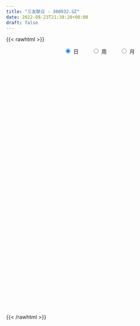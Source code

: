 ```yaml
---
title: "三友联众 - 300932.SZ"
date: 2022-08-23T21:39:28+08:00
draft: false
---
```

{{< rawhtml >}}
    <div style="text-align: center">
        <label style="padding: 1rem;"><input style="margin-right: .5rem" type="radio" name="period" value="D" checked onclick="period_change(this)">日</label>
        <label style="padding: 1rem;"><input style="margin-right: .5rem" type="radio" name="period" value="W" onclick="period_change(this)">周</label>
        <label style="padding: 1rem;"><input style="margin-right: .5rem" type="radio" name="period" value="M" onclick="period_change(this)">月</label>
    </div>
    <div id="chart" style="height: 700px;"></div> 
    <script type="text/javascript">
        const D_v = [197416.16,139225.84,91288.44,93575.37,97934.18,138341.08,138861.45,120548.14,89653.81,77152.43,69574.57,44087.99,48162.92,38025.6,43137.74,46170.01,46580.95,59158.12,40202.69,36581.6,27942.97,20989.55,34504.17,30432.48,30391.5,23502.75,44832.06,34156.61,25513.04,26177.9,23336.89,35716.49,25831.96,22963.08,28976.8,101563.97,80821.5,47618.74,32047.33,26760.34,22408.49,20205.05,55015.88,31158.23,44506.8,54897.45,57683.26,69908.21,75853.72,40423.86,35222.38,25902.84,30697.0,36233.73,17833.52,26801.28,64247.58,42539.56,44429.39,34481.63,37581.25,23254.23,33590.79,19007.0,16851.24,12485.94,19432.2,18288.2,12457.25,14120.43,14237.52,12861.86,13175.32,17753.83,20178.4,13776.65,12008.37,8378.96,11509.88,12399.46,14160.9,15528.32,21103.28,14401.3,17004.6,16139.13,11111.45,8177.76,11378.26,8774.72,10895.0,10161.2,9659.53,10220.47,17263.39,11963.26,14473.24,32463.14,23370.94,18579.1,12809.12,9986.5,13377.0,11691.84,10779.29,14332.52,12279.97,8684.0,8117.0,11179.34,8290.62,15108.64,9729.42,6864.73,8597.95,7748.85,15304.66,9593.42,6984.11,16114.49,14103.39,11189.37,8433.7,10472.12,7266.24,21300.23,12735.38,9696.67,8906.94,8470.35,7696.86,10601.35,10287.65,21762.17,106412.79,60658.42,142115.22,100069.35,74878.43,52819.79,40949.38,67379.65,43784.51,28469.25,47873.41,28851.34,41218.91,25547.35,27049.97,21887.65,25841.8,20318.2,18648.66,14074.07,13003.21,13046.43,12343.55,11385.55,14656.0,17247.85,25390.17,34973.42,31221.9,26401.04,26115.28,20946.0,14471.69,15788.27,21838.01,21459.39,32173.1,14455.86,22276.59,23091.53,19895.21,33050.94,16416.25,16067.01,13610.0,10484.14,32796.15,23278.63,23482.72,14206.1,28476.44,24431.2,15505.57,48107.01,47468.64,29203.07,21915.9,45343.41,49856.07,79381.48,76307.31,40609.44,30834.74,35913.36,22372.57,24874.97,42097.34,29577.5,44917.8,30942.75,24209.98,24787.55,15532.49,23289.57,15068.53,29319.33,29315.19,20377.89,14643.31,16941.67,10738.0,18319.47,33805.97,24366.31,20488.07,15780.97,11491.0,17875.52,41097.07,29151.91,11603.26,15467.04,19715.83,15709.99,16119.89,24953.1,26678.89,23380.34,17924.86,14631.3,13959.63,27427.01,14105.18,14526.92,17511.76,21352.56,8587.22,30374.23,13103.51,9333.51,10051.0,8714.29,9329.64,8606.0,5749.52,7021.6,5728.92,5987.7,9543.32,4904.25,7210.0,9206.0,9242.0,6402.18,9052.72,10353.36,14565.9,15830.84,13939.95,10232.9,8633.57,6596.79,6227.73,5528.3,6225.46,12888.22,11835.04,10304.22,9167.36,7452.74,7235.99,7176.54,7146.95,3951.0,6801.51,5343.18,8067.07,5298.0,4757.86,8074.05,7221.7,5800.25,5225.66,5270.92,5676.66,6642.0,6527.02,6942.36,11817.44,6699.76,4483.26,11399.42,9383.72,7129.67,7236.92,8241.19,8237.27,19128.64,13661.31,11522.88,8175.19,10906.73,9107.47,6549.02,9085.04,7857.96,9577.01,7528.19,8714.19,8156.62,6913.15,12386.77,9626.24,7107.38,5483.8,8031.8,6199.87,5320.91,4368.01,4926.0,6132.93,11270.1,10950.18,15339.22,11746.92,13313.93,19174.02,84286.28,102864.62,55687.34,50046.87,39367.14,29401.44,52115.37,40800.62,32743.21,53286.2,51517.44,30107.3,23464.05,28681.9,18502.7,17579.58,20890.87,19217.41,14149.87,17276.8,22462.8,31852.52,26650.6,37687.22,45103.63,45895.42,28486.81,21146.12,24321.47,24157.09,28121.76,20926.26,13840.06,20941.05,15124.46,39728.78,17133.6,26909.51,102398.83,89708.6,91953.71,61186.36,42097.93,40666.63,48974.0,47719.94,103675.62,86387.8,108439.55,69370.7,78570.42,79025.89,101347.58]
const D_histogram = [0.0,-0.6847635328,-1.1237279697,-1.2573370532,-1.2164890012,-0.9048427814,-0.4658199786,-0.6351690143,-0.5724315742,-0.7427351568,-1.0101933005,-1.1677842617,-1.2079373847,-1.1358013572,-0.8713093432,-0.6123651599,-0.4494870836,-0.1565004902,-0.0356446067,0.0048922206,0.0203920571,0.1035795044,0.2182135663,0.2771280204,0.2533642917,0.3137411927,0.4153175541,0.3686050897,0.3869099576,0.414768887,0.3887744662,0.2210123552,0.0907463157,0.0767578655,0.1074903578,0.3896733834,0.6146689759,0.636186251,0.6450137921,0.5801371186,0.5355986044,0.5221524686,0.6036522307,0.5686208821,0.5319280969,0.5676572168,0.6430594922,0.738547935,0.7295324777,0.6442532041,0.4701411569,0.3000984503,0.2295428148,0.0292371653,-0.0658228114,-0.0527693697,0.0491814628,0.0654633081,0.1623402139,0.2034521798,0.1004173971,-0.0367392618,-0.2703339232,-0.4474897003,-0.5783257834,-0.5940952647,-0.5062063783,-0.5010278893,-0.4485409939,-0.4172708411,-0.361058345,-0.2932508282,-0.2127656849,-0.1006270836,0.030169387,0.0776665434,0.0702864062,0.0906400605,0.1034906232,0.1515721744,0.2003627263,0.1770220638,0.2037411832,0.217852118,0.2241005928,0.1850157524,0.1389275477,0.1135235047,0.0683335107,0.039758673,0.0421505146,0.056710274,0.0231209569,0.0357275082,0.0905863345,0.1165153289,0.1584247542,0.2499120187,0.3192449509,0.2848141365,0.2286216453,0.1867410505,0.096250277,0.0366136082,0.0076547935,-0.0675836613,-0.042648516,-0.040375752,-0.0299982647,-0.0564980084,-0.0477960343,0.0145312913,0.0382464502,0.0306863022,-0.0044465234,-0.046075041,-0.1481999332,-0.2391554362,-0.2603611638,-0.2584802107,-0.2831199288,-0.321807171,-0.3256943114,-0.3706409924,-0.3443100873,-0.1902981895,-0.0736645311,-0.0151230104,0.0703434793,0.1093331456,0.1168989443,0.1609035445,0.2072048079,0.3062911392,0.7548489621,1.4763480528,1.8044295289,1.6757129478,1.4301765439,1.0699773696,0.6843476352,0.5490466352,0.4086476941,0.2689293094,0.2071864155,0.1026313509,0.1449681112,0.1593995456,-0.0502722386,-0.067660631,-0.1402387068,-0.2426461353,-0.3080508401,-0.3901664097,-0.4941547163,-0.5274173633,-0.6027494927,-0.6780673068,-0.6630049187,-0.7290567742,-0.6538394959,-0.4721085906,-0.448409491,-0.412301084,-0.5365701875,-0.4855892759,-0.4782168372,-0.3768584824,-0.2886927356,-0.2280759042,-0.3654352847,-0.4056978155,-0.292721897,-0.2887035868,-0.2427640454,-0.0562558586,0.012788955,0.0007323503,-0.0398286884,-0.0086085006,0.1432051494,0.1453396723,0.0864002496,0.0022844654,0.0803769528,0.1333315954,0.1578778146,0.3927151853,0.5789510562,0.6311064974,0.655039033,0.8142495484,0.8476602986,1.3275871902,1.3750719922,1.2077903051,1.0452924447,0.7247266886,0.4638295691,0.2746490976,0.0235622555,-0.1236677587,-0.1467482898,-0.2487377477,-0.3055658599,-0.3763609635,-0.415603416,-0.5386403781,-0.5578254875,-0.7004559703,-0.8622466138,-0.8201070302,-0.7647213859,-0.6415670392,-0.5485769995,-0.4736505003,-0.3490764401,-0.3037799813,-0.2741174348,-0.3228308359,-0.284638588,-0.1658873194,0.0121877985,-0.012298581,-0.0501158471,0.0417396371,0.1397617094,0.1972630805,0.1971849931,0.2748055038,0.3230403444,0.271734442,0.1498977066,0.1283831777,0.0633702051,0.1262429444,0.1150786577,0.056556007,-0.0172238179,-0.1840898264,-0.2667545643,-0.5539927655,-0.6729739433,-0.7074417937,-0.7780546755,-0.7375740707,-0.7370314055,-0.6692485882,-0.5249728123,-0.3735809256,-0.2356625477,-0.1498961359,-0.1513878938,-0.1273760582,-0.0558004801,0.0355804345,0.0630277333,0.0909398528,0.1468289684,0.1372169907,0.2182057147,0.1865887328,0.2228327943,0.271761393,0.3024817377,0.3214042033,0.3101476655,0.2753914737,0.2188041618,0.0776109149,-0.0838599351,-0.1045185945,-0.0592102564,-0.1164704817,-0.2239025571,-0.2162404298,-0.1644280636,-0.0994098643,-0.0382307637,0.014231207,0.0718485801,0.0733535599,0.0630548332,0.0432012269,0.005537569,0.0403592954,0.0631746894,0.0567030859,0.0722901024,0.0343508031,-0.0224636727,-0.1097772414,-0.1475620605,-0.2075075202,-0.2100807247,-0.2469180098,-0.1916947744,-0.1316437248,-0.0848163367,-0.0479005622,-0.0522083913,-0.2326192459,-0.4106740052,-0.4295632723,-0.4488296863,-0.3469605065,-0.2305129616,-0.1347576792,-0.0171174647,0.1036446847,0.1910788749,0.2468612041,0.299739564,0.3307500415,0.3329111545,0.3773829409,0.4100831062,0.431479835,0.445601237,0.3717201128,0.3439856578,0.3215942017,0.2863998601,0.2807491687,0.2971012591,0.3614478012,0.4038161231,0.4867034239,0.4657265829,0.4275511136,-0.1117733886,-0.2263907615,-0.3503595855,-0.4467272846,-0.4776055395,-0.4953615093,-0.4760294399,-0.3887073929,-0.3281943622,-0.3162650005,-0.2051416088,-0.0888953411,-0.0136199632,0.0454623471,0.0407783917,0.0409519394,0.0619365865,0.0947240115,0.0883021583,0.0797762571,0.1021055269,0.129607431,0.185417764,0.2135033393,0.2471415528,0.2915060457,0.2706804245,0.2541420455,0.2322822585,0.2415269858,0.2328562389,0.220538348,0.1499180265,0.1086565218,0.1215352627,0.115065448,0.129092243,0.1294093152,0.0404115709,0.0952883839,0.1842804064,0.2838264704,0.3458317377,0.3215562712,0.3043681611,0.2324791539,0.1180561783,0.2092556093,0.2741059104,0.3477729102,0.3546649314,0.3536337605,0.3417791262,0.201729449]
const D_fast = [0.0,-0.855954416,-1.5758508454,-2.0237941921,-2.2870683904,-2.201632866,-1.8790650579,-2.2072063471,-2.2875768006,-2.6435641724,-3.1635706412,-3.6131076678,-3.9552451369,-4.1670594488,-4.1203947706,-4.0145418772,-3.9640355718,-3.710174101,-3.5982293691,-3.5564694867,-3.5358716359,-3.4267893125,-3.257601859,-3.1294053999,-3.0898280556,-2.9510158564,-2.7456101065,-2.7001712985,-2.5851389412,-2.4535877901,-2.3823885943,-2.4948976166,-2.6024770771,-2.5972760609,-2.5396709792,-2.1600696077,-1.7814067713,-1.6008429334,-1.4307619443,-1.3506043382,-1.2612432013,-1.1441512199,-0.9117384001,-0.8046145282,-0.7083252892,-0.530681865,-0.2945147166,-0.0143892901,0.1589783721,0.2347623995,0.1781856415,0.0831675475,0.0699976157,-0.1229987425,-0.234514422,-0.2346533228,-0.1204071246,-0.0877594522,0.0497025071,0.1416775178,0.0637470845,-0.0825943899,-0.3837725321,-0.6728007343,-0.9482182632,-1.1125115607,-1.1511742689,-1.2712527522,-1.3309011053,-1.4039486627,-1.4380007529,-1.4435059432,-1.4162122211,-1.3292303907,-1.1908915733,-1.1239777811,-1.1137863167,-1.0707726473,-1.0320494288,-0.946074834,-0.8471936006,-0.8262787471,-0.7486243319,-0.6800503676,-0.6177767446,-0.6106076469,-0.6219639647,-0.6189871314,-0.6470937478,-0.6657289173,-0.6527994471,-0.6240621191,-0.651871197,-0.6303327686,-0.5528273587,-0.497769532,-0.4162539182,-0.262288649,-0.1131444791,-0.0763717594,-0.0754088393,-0.0706041715,-0.1370323757,-0.1875156425,-0.2145607587,-0.3066951289,-0.2924221126,-0.3002432866,-0.2973653655,-0.3379896112,-0.3412366458,-0.2752764974,-0.2419997259,-0.2418882984,-0.2781327549,-0.3312800327,-0.4704549081,-0.6211992702,-0.7074952888,-0.7702343883,-0.8656540887,-0.9847931236,-1.0701038418,-1.207710771,-1.2674573876,-1.1610200373,-1.0628025116,-1.0080417436,-0.904989384,-0.8386664313,-0.8018758965,-0.7176454103,-0.6195429449,-0.4438838287,0.1933862347,1.2839723386,2.0631611969,2.3533728528,2.4653805849,2.3726757529,2.1581329273,2.1600935861,2.1218565685,2.0493705112,2.0394242212,1.9605269943,2.0391057824,2.0933871032,1.8711472593,1.8368437092,1.7292059567,1.5661369944,1.4237195796,1.2440624075,1.0165354219,0.8514184341,0.6253989315,0.3805642907,0.2298754492,-0.0184405999,-0.1066831956,-0.0429794379,-0.131382711,-0.1983495751,-0.4567612255,-0.5271776328,-0.6393594034,-0.6322156693,-0.6162231064,-0.612625251,-0.8413434527,-0.9830304374,-0.9432349931,-1.0113925796,-1.0261440495,-0.8536998274,-0.7814577751,-0.7933312921,-0.843849503,-0.8147814403,-0.627166503,-0.588697062,-0.6260364223,-0.7095810902,-0.6113943645,-0.5251068232,-0.4610911503,-0.1280749833,0.2028986517,0.4128307172,0.6005230111,0.9632959136,1.2086217385,2.0204454276,2.4116982276,2.5463641168,2.6451893676,2.5058052836,2.3608655564,2.2403473593,1.9951510811,1.8170041272,1.7572365236,1.5930626288,1.4598430517,1.2949577072,1.1518144007,0.8941173441,0.7354758627,0.4177313875,0.0403790905,-0.1225080834,-0.2583027857,-0.2955401987,-0.339694409,-0.3831805348,-0.3458755846,-0.3765241212,-0.4153909334,-0.5448120434,-0.5777794425,-0.5005000038,-0.3193779363,-0.3469389611,-0.3972851889,-0.2949947955,-0.1620322958,-0.0552151545,-0.0059969936,0.140324893,0.2693198197,0.2859475278,0.2015852191,0.2121664846,0.1629960632,0.2574295386,0.2750349164,0.2306512674,0.1525654881,-0.0603229771,-0.209676356,-0.6354127485,-0.9226374122,-1.133965711,-1.3990922618,-1.5430051746,-1.7267203607,-1.8262496905,-1.8132171176,-1.7552204623,-1.6762177214,-1.6279253436,-1.6672640749,-1.6750962539,-1.6174707958,-1.5171947726,-1.4739905404,-1.4233434578,-1.3307471001,-1.3060548301,-1.1705146775,-1.1554844761,-1.0635322161,-0.9466632691,-0.8403224899,-0.7410489736,-0.674768595,-0.6406769184,-0.6425631898,-0.7643537079,-0.9467895417,-0.9935778498,-0.9630720758,-1.0494499214,-1.2128576362,-1.2592556163,-1.248550266,-1.2083845328,-1.1567631231,-1.1007433506,-1.0251638326,-1.0053204628,-0.9998554812,-1.0089087807,-1.0451880464,-1.0002764961,-0.9616674298,-0.9539632618,-0.9203037197,-0.9496553182,-1.0120857123,-1.1268435912,-1.2015189255,-1.3133412652,-1.3684346509,-1.4670014385,-1.4597018967,-1.4325617782,-1.4069384743,-1.3819978404,-1.3993577673,-1.6379234334,-1.918646694,-2.0449267791,-2.1764006147,-2.1612715615,-2.102452257,-2.0403863945,-1.9270255461,-1.7803522256,-1.6451483166,-1.5276506864,-1.3998374355,-1.2861394476,-1.200750546,-1.0619330243,-0.9267120825,-0.797445395,-0.6719236838,-0.6528747797,-0.5946128203,-0.536605726,-0.5002001025,-0.4356635017,-0.3450360966,-0.1903276042,-0.0470052515,0.1575579052,0.25301271,0.321725019,-0.2455428302,-0.4167578935,-0.6283166139,-0.8363661342,-0.986645774,-1.1282421211,-1.2279174116,-1.2377722129,-1.2593077727,-1.3264446612,-1.2666066717,-1.1725842393,-1.1007138521,-1.030265955,-1.0247553126,-1.01434378,-0.9778749863,-0.9214065584,-0.905752872,-0.8943347089,-0.8464790574,-0.7865752956,-0.6844105216,-0.6029491115,-0.5075255097,-0.3902845054,-0.3434400204,-0.2964428881,-0.2602321105,-0.1906056368,-0.1410623239,-0.0982456277,-0.1313864427,-0.1454838169,-0.1022212603,-0.079924713,-0.0336248573,-0.0009554563,-0.0798503079,-0.0011513989,0.1339107252,0.3044134068,0.4528766085,0.5089902098,0.56789414,0.5541249213,0.4692159902,0.6127293235,0.7461061023,0.9067163296,1.0022745836,1.089651853,1.1632420001,1.0736246852]
const D_slow = [0.0,-0.1711908832,-0.4521228756,-0.7664571389,-1.0705793892,-1.2967900846,-1.4132450792,-1.5720373328,-1.7151452264,-1.9008290156,-2.1533773407,-2.4453234061,-2.7473077523,-3.0312580916,-3.2490854274,-3.4021767174,-3.5145484882,-3.5536736108,-3.5625847625,-3.5613617073,-3.556263693,-3.5303688169,-3.4758154253,-3.4065334202,-3.3431923473,-3.2647570491,-3.1609276606,-3.0687763882,-2.9720488988,-2.868356677,-2.7711630605,-2.7159099717,-2.6932233928,-2.6740339264,-2.647161337,-2.5497429911,-2.3960757472,-2.2370291844,-2.0757757364,-1.9307414567,-1.7968418056,-1.6663036885,-1.5153906308,-1.3732354103,-1.2402533861,-1.0983390819,-0.9375742088,-0.7529372251,-0.5705541056,-0.4094908046,-0.2919555154,-0.2169309028,-0.1595451991,-0.1522359078,-0.1686916106,-0.1818839531,-0.1695885874,-0.1532227603,-0.1126377069,-0.0617746619,-0.0366703126,-0.0458551281,-0.1134386089,-0.225311034,-0.3698924798,-0.518416296,-0.6449678906,-0.7702248629,-0.8823601114,-0.9866778217,-1.0769424079,-1.150255115,-1.2034465362,-1.2286033071,-1.2210609603,-1.2016443245,-1.1840727229,-1.1614127078,-1.135540052,-1.0976470084,-1.0475563268,-1.0033008109,-0.9523655151,-0.8979024856,-0.8418773374,-0.7956233993,-0.7608915124,-0.7325106362,-0.7154272585,-0.7054875903,-0.6949499616,-0.6807723931,-0.6749921539,-0.6660602768,-0.6434136932,-0.614284861,-0.5746786724,-0.5122006677,-0.43238943,-0.3611858959,-0.3040304846,-0.2573452219,-0.2332826527,-0.2241292507,-0.2222155523,-0.2391114676,-0.2497735966,-0.2598675346,-0.2673671008,-0.2814916029,-0.2934406115,-0.2898077887,-0.2802461761,-0.2725746006,-0.2736862314,-0.2852049917,-0.322254975,-0.382043834,-0.447134125,-0.5117541776,-0.5825341598,-0.6629859526,-0.7444095304,-0.8370697785,-0.9231473004,-0.9707218477,-0.9891379805,-0.9929187331,-0.9753328633,-0.9479995769,-0.9187748408,-0.8785489547,-0.8267477527,-0.7501749679,-0.5614627274,-0.1923757142,0.258731668,0.677659905,1.0352040409,1.3026983833,1.4737852921,1.6110469509,1.7132088744,1.7804412018,1.8322378057,1.8578956434,1.8941376712,1.9339875576,1.9214194979,1.9045043402,1.8694446635,1.8087831297,1.7317704197,1.6342288172,1.5106901382,1.3788357973,1.2281484242,1.0586315975,0.8928803678,0.7106161743,0.5471563003,0.4291291527,0.3170267799,0.2139515089,0.079808962,-0.0415883569,-0.1611425662,-0.2553571868,-0.3275303707,-0.3845493468,-0.475908168,-0.5773326219,-0.6505130961,-0.7226889928,-0.7833800042,-0.7974439688,-0.7942467301,-0.7940636425,-0.8040208146,-0.8061729397,-0.7703716524,-0.7340367343,-0.7124366719,-0.7118655556,-0.6917713174,-0.6584384185,-0.6189689649,-0.5207901686,-0.3760524045,-0.2182757802,-0.0545160219,0.1490463652,0.3609614398,0.6928582374,1.0366262354,1.3385738117,1.5998969229,1.781078595,1.8970359873,1.9656982617,1.9715888256,1.9406718859,1.9039848134,1.8418003765,1.7654089116,1.6713186707,1.5674178167,1.4327577222,1.2933013503,1.1181873577,0.9026257043,0.6975989467,0.5064186002,0.3460268404,0.2088825906,0.0904699655,0.0032008555,-0.0727441399,-0.1412734986,-0.2219812075,-0.2931408545,-0.3346126844,-0.3315657348,-0.33464038,-0.3471693418,-0.3367344325,-0.3017940052,-0.2524782351,-0.2031819868,-0.1344806108,-0.0537205247,0.0142130858,0.0516875124,0.0837833069,0.0996258581,0.1311865942,0.1599562587,0.1740952604,0.1697893059,0.1237668493,0.0570782083,-0.0814199831,-0.2496634689,-0.4265239173,-0.6210375862,-0.8054311039,-0.9896889553,-1.1570011023,-1.2882443054,-1.3816395368,-1.4405551737,-1.4780292077,-1.5158761811,-1.5477201957,-1.5616703157,-1.5527752071,-1.5370182738,-1.5142833106,-1.4775760685,-1.4432718208,-1.3887203921,-1.3420732089,-1.2863650104,-1.2184246621,-1.1428042277,-1.0624531769,-0.9849162605,-0.9160683921,-0.8613673516,-0.8419646229,-0.8629296067,-0.8890592553,-0.9038618194,-0.9329794398,-0.9889550791,-1.0430151865,-1.0841222024,-1.1089746685,-1.1185323594,-1.1149745577,-1.0970124126,-1.0786740227,-1.0629103144,-1.0521100076,-1.0507256154,-1.0406357915,-1.0248421192,-1.0106663477,-0.9925938221,-0.9840061213,-0.9896220395,-1.0170663499,-1.053956865,-1.105833745,-1.1583539262,-1.2200834287,-1.2680071223,-1.3009180535,-1.3221221376,-1.3340972782,-1.347149376,-1.4053041875,-1.5079726888,-1.6153635069,-1.7275709284,-1.814311055,-1.8719392954,-1.9056287152,-1.9099080814,-1.8839969102,-1.8362271915,-1.7745118905,-1.6995769995,-1.6168894891,-1.5336617005,-1.4393159653,-1.3367951887,-1.22892523,-1.1175249207,-1.0245948925,-0.9385984781,-0.8581999277,-0.7865999626,-0.7164126705,-0.6421373557,-0.5517754054,-0.4508213746,-0.3291455186,-0.2127138729,-0.1058260945,-0.1337694417,-0.190367132,-0.2779570284,-0.3896388496,-0.5090402345,-0.6328806118,-0.7518879717,-0.84906482,-0.9311134105,-1.0101796607,-1.0614650629,-1.0836888981,-1.0870938889,-1.0757283022,-1.0655337042,-1.0552957194,-1.0398115728,-1.0161305699,-0.9940550303,-0.974110966,-0.9485845843,-0.9161827266,-0.8698282856,-0.8164524508,-0.7546670625,-0.6817905511,-0.614120445,-0.5505849336,-0.492514369,-0.4321326225,-0.3739185628,-0.3187839758,-0.2813044692,-0.2541403387,-0.223756523,-0.194990161,-0.1627171003,-0.1303647715,-0.1202618788,-0.0964397828,-0.0503696812,0.0205869364,0.1070448708,0.1874339386,0.2635259789,0.3216457674,0.351159812,0.4034737143,0.4720001919,0.5589434194,0.6476096523,0.7360180924,0.8214628739,0.8718952362]
const D_data = [['2021-01-22', 52.0, 53.76, 52.0, 68.0],['2021-01-25', 48.0, 43.03, 43.03, 48.0],['2021-01-26', 42.27, 42.29, 41.49, 45.44],['2021-01-27', 42.7, 43.52, 39.5, 44.37],['2021-01-28', 41.8, 44.33, 41.5, 45.6],['2021-01-29', 43.61, 47.66, 42.6, 51.4],['2021-02-01', 46.28, 50.55, 46.28, 52.8],['2021-02-02', 49.99, 43.0, 43.0, 49.99],['2021-02-03', 41.8, 44.9, 41.2, 45.68],['2021-02-04', 43.88, 40.9, 40.86, 43.98],['2021-02-05', 40.51, 37.5, 37.48, 41.86],['2021-02-08', 37.3, 36.52, 36.48, 38.48],['2021-02-09', 36.5, 36.13, 35.58, 36.86],['2021-02-10', 36.32, 36.27, 36.01, 36.9],['2021-02-18', 36.91, 38.34, 36.58, 38.47],['2021-02-19', 37.92, 38.62, 37.22, 38.88],['2021-02-22', 38.47, 37.64, 37.6, 39.19],['2021-02-23', 37.4, 39.76, 35.88, 39.99],['2021-02-24', 38.91, 38.14, 37.66, 39.61],['2021-02-25', 38.37, 37.05, 36.94, 39.36],['2021-02-26', 36.3, 36.39, 36.2, 37.28],['2021-03-01', 36.7, 37.05, 36.38, 37.15],['2021-03-02', 37.12, 37.61, 36.81, 38.22],['2021-03-03', 37.75, 37.09, 36.39, 37.75],['2021-03-04', 36.93, 35.88, 35.88, 36.93],['2021-03-05', 35.88, 36.79, 35.73, 37.08],['2021-03-08', 37.05, 37.58, 36.83, 38.55],['2021-03-09', 37.49, 35.74, 35.7, 37.49],['2021-03-10', 36.21, 36.35, 35.76, 36.87],['2021-03-11', 36.06, 36.5, 35.72, 36.65],['2021-03-12', 36.21, 35.75, 35.73, 36.41],['2021-03-15', 35.6, 33.3, 33.02, 35.6],['2021-03-16', 33.23, 32.7, 32.04, 33.55],['2021-03-17', 32.35, 33.45, 32.35, 33.75],['2021-03-18', 33.44, 33.75, 33.36, 34.52],['2021-03-19', 33.9, 37.58, 33.6, 40.5],['2021-03-22', 37.25, 38.29, 36.69, 38.53],['2021-03-23', 38.0, 36.58, 36.41, 38.2],['2021-03-24', 36.46, 36.71, 36.1, 37.5],['2021-03-25', 36.63, 35.84, 35.66, 36.63],['2021-03-26', 35.81, 35.98, 35.6, 36.47],['2021-03-29', 36.01, 36.39, 35.78, 36.43],['2021-03-30', 36.48, 37.99, 36.2, 38.18],['2021-03-31', 37.8, 36.92, 36.71, 37.8],['2021-04-01', 37.18, 36.96, 36.94, 39.05],['2021-04-02', 36.23, 38.14, 35.1, 38.65],['2021-04-06', 38.0, 39.28, 37.73, 39.38],['2021-04-07', 38.8, 40.43, 38.16, 42.28],['2021-04-08', 40.06, 39.85, 39.43, 42.28],['2021-04-09', 39.1, 39.12, 38.53, 39.83],['2021-04-12', 39.27, 37.7, 37.3, 39.27],['2021-04-13', 37.7, 37.09, 36.78, 37.96],['2021-04-14', 37.83, 37.87, 37.59, 38.9],['2021-04-15', 37.3, 35.59, 35.4, 37.3],['2021-04-16', 35.65, 36.07, 35.41, 36.3],['2021-04-19', 35.85, 37.13, 35.84, 37.18],['2021-04-20', 38.06, 38.53, 38.06, 41.81],['2021-04-21', 37.59, 37.8, 37.5, 39.88],['2021-04-22', 38.0, 39.19, 37.63, 39.51],['2021-04-23', 39.16, 39.0, 38.02, 39.17],['2021-04-26', 38.77, 37.14, 37.01, 38.78],['2021-04-27', 37.21, 36.08, 36.02, 37.21],['2021-04-28', 34.9, 33.73, 32.86, 34.97],['2021-04-29', 33.66, 33.01, 33.01, 34.01],['2021-04-30', 33.16, 32.3, 32.13, 33.62],['2021-05-06', 32.32, 32.81, 32.32, 32.98],['2021-05-07', 32.95, 33.78, 32.95, 34.37],['2021-05-10', 33.9, 32.49, 32.22, 33.98],['2021-05-11', 32.47, 32.74, 31.7, 32.86],['2021-05-12', 32.65, 32.22, 31.85, 32.65],['2021-05-13', 32.24, 32.31, 32.24, 33.09],['2021-05-14', 32.35, 32.37, 32.03, 32.89],['2021-05-17', 32.1, 32.56, 31.81, 32.63],['2021-05-18', 32.8, 33.18, 32.57, 33.6],['2021-05-19', 32.8, 33.87, 32.6, 33.97],['2021-05-20', 33.69, 33.18, 33.1, 33.89],['2021-05-21', 33.15, 32.49, 32.48, 33.49],['2021-05-24', 32.49, 32.77, 32.18, 32.9],['2021-05-25', 32.63, 32.68, 32.52, 32.92],['2021-05-26', 32.7, 33.23, 32.61, 33.23],['2021-05-27', 33.23, 33.49, 33.0, 33.54],['2021-05-28', 33.11, 32.66, 32.35, 33.34],['2021-05-31', 32.96, 33.31, 32.22, 33.69],['2021-06-01', 33.31, 33.3, 32.91, 33.5],['2021-06-02', 33.4, 33.31, 32.93, 33.59],['2021-06-03', 33.45, 32.7, 32.7, 33.47],['2021-06-04', 32.56, 32.4, 32.32, 32.94],['2021-06-07', 32.4, 32.46, 32.16, 32.56],['2021-06-08', 32.46, 31.99, 31.88, 32.59],['2021-06-09', 31.9, 31.94, 31.8, 32.25],['2021-06-10', 31.93, 32.19, 31.72, 32.3],['2021-06-11', 32.6, 32.33, 32.2, 32.78],['2021-06-15', 32.32, 31.61, 31.53, 32.32],['2021-06-16', 31.71, 32.06, 31.44, 32.15],['2021-06-17', 32.54, 32.73, 32.22, 33.3],['2021-06-18', 32.37, 32.58, 32.15, 32.67],['2021-06-21', 32.38, 32.99, 32.2, 33.16],['2021-06-22', 33.1, 34.06, 32.67, 34.35],['2021-06-23', 34.03, 34.38, 33.66, 34.56],['2021-06-24', 34.04, 33.36, 33.25, 34.33],['2021-06-25', 33.59, 33.0, 32.93, 33.59],['2021-06-28', 33.0, 33.04, 32.85, 33.27],['2021-06-29', 33.48, 32.15, 32.15, 33.48],['2021-06-30', 32.47, 32.15, 32.01, 32.47],['2021-07-01', 32.16, 32.28, 31.88, 32.53],['2021-07-02', 32.3, 31.36, 31.34, 32.38],['2021-07-05', 31.35, 32.4, 31.22, 32.43],['2021-07-06', 32.41, 32.12, 31.75, 32.46],['2021-07-07', 32.08, 32.19, 31.87, 32.35],['2021-07-08', 32.21, 31.61, 31.5, 32.26],['2021-07-09', 31.66, 31.92, 31.3, 32.23],['2021-07-12', 31.89, 32.73, 31.76, 32.98],['2021-07-13', 32.65, 32.46, 32.18, 32.97],['2021-07-14', 32.46, 32.1, 32.1, 32.64],['2021-07-15', 31.95, 31.61, 31.4, 32.16],['2021-07-16', 31.43, 31.26, 31.12, 31.79],['2021-07-19', 31.3, 29.99, 29.66, 31.35],['2021-07-20', 29.61, 29.4, 29.2, 29.93],['2021-07-21', 29.4, 29.71, 29.3, 29.85],['2021-07-22', 29.13, 29.67, 29.07, 29.74],['2021-07-23', 29.66, 28.98, 28.8, 29.66],['2021-07-26', 28.81, 28.3, 28.0, 28.85],['2021-07-27', 28.23, 28.26, 28.23, 28.78],['2021-07-28', 28.11, 27.22, 26.76, 28.18],['2021-07-29', 27.45, 27.65, 27.42, 27.99],['2021-07-30', 27.42, 29.39, 27.42, 29.97],['2021-08-02', 29.19, 29.41, 29.06, 29.75],['2021-08-03', 29.31, 28.98, 28.91, 29.57],['2021-08-04', 28.95, 29.59, 28.7, 29.88],['2021-08-05', 29.64, 29.28, 29.11, 29.64],['2021-08-06', 29.24, 28.97, 28.91, 29.38],['2021-08-09', 30.39, 29.55, 29.36, 30.4],['2021-08-10', 29.43, 29.85, 29.11, 30.16],['2021-08-11', 30.08, 31.0, 29.71, 31.43],['2021-08-12', 31.15, 37.2, 31.01, 37.2],['2021-08-13', 43.8, 44.64, 41.8, 44.64],['2021-08-16', 47.44, 43.88, 43.03, 49.4],['2021-08-17', 43.19, 40.16, 39.89, 44.62],['2021-08-18', 40.16, 39.05, 37.9, 40.79],['2021-08-19', 38.78, 37.14, 36.91, 38.89],['2021-08-20', 37.45, 35.7, 35.13, 37.58],['2021-08-23', 35.64, 38.14, 35.51, 38.48],['2021-08-24', 38.26, 37.95, 36.69, 38.43],['2021-08-25', 37.25, 37.72, 36.9, 37.99],['2021-08-26', 37.46, 38.6, 37.45, 40.0],['2021-08-27', 39.05, 38.0, 37.28, 39.66],['2021-08-30', 38.55, 40.04, 38.55, 41.28],['2021-08-31', 39.18, 40.24, 38.15, 40.54],['2021-09-01', 39.93, 37.22, 37.0, 39.93],['2021-09-02', 37.12, 39.24, 36.96, 39.28],['2021-09-03', 40.45, 38.49, 38.4, 40.88],['2021-09-06', 37.99, 37.75, 36.5, 38.95],['2021-09-07', 37.59, 37.79, 36.63, 38.0],['2021-09-08', 37.64, 37.14, 36.82, 38.43],['2021-09-09', 36.9, 36.23, 35.97, 37.05],['2021-09-10', 36.34, 36.54, 36.08, 37.33],['2021-09-13', 36.17, 35.45, 35.36, 37.13],['2021-09-14', 35.33, 34.69, 34.67, 35.67],['2021-09-15', 34.6, 35.26, 34.6, 36.11],['2021-09-16', 35.4, 33.66, 33.59, 35.41],['2021-09-17', 33.62, 34.99, 33.07, 35.55],['2021-09-22', 34.89, 36.64, 33.81, 36.7],['2021-09-23', 36.01, 34.9, 34.9, 37.2],['2021-09-24', 34.79, 34.91, 33.63, 36.33],['2021-09-27', 35.5, 32.3, 32.03, 35.94],['2021-09-28', 32.33, 33.89, 32.0, 34.29],['2021-09-29', 33.95, 33.1, 32.89, 34.49],['2021-09-30', 33.54, 34.2, 33.49, 34.47],['2021-10-08', 34.35, 34.24, 34.0, 35.59],['2021-10-11', 34.1, 34.04, 32.75, 35.4],['2021-10-12', 33.89, 31.05, 30.74, 34.17],['2021-10-13', 30.97, 31.4, 30.5, 31.67],['2021-10-14', 31.67, 33.15, 30.8, 33.15],['2021-10-15', 32.85, 31.77, 31.45, 32.97],['2021-10-18', 31.58, 32.11, 31.31, 32.48],['2021-10-19', 32.1, 34.27, 32.1, 35.18],['2021-10-20', 33.73, 33.36, 32.71, 33.73],['2021-10-21', 33.14, 32.39, 32.33, 33.24],['2021-10-22', 32.5, 31.76, 31.65, 32.5],['2021-10-25', 31.71, 32.5, 31.5, 32.6],['2021-10-26', 33.0, 34.45, 33.0, 34.94],['2021-10-27', 33.5, 33.0, 32.77, 34.47],['2021-10-28', 33.34, 32.07, 31.41, 33.44],['2021-10-29', 31.78, 31.3, 30.52, 32.06],['2021-11-01', 31.16, 33.25, 31.04, 33.86],['2021-11-02', 33.77, 33.28, 32.59, 34.28],['2021-11-03', 33.09, 33.16, 32.72, 33.95],['2021-11-04', 33.35, 36.64, 33.03, 37.79],['2021-11-05', 36.63, 37.5, 36.21, 38.4],['2021-11-08', 37.23, 36.91, 36.33, 38.34],['2021-11-09', 36.94, 37.26, 36.7, 38.15],['2021-11-10', 37.09, 40.05, 36.42, 40.32],['2021-11-11', 41.5, 39.7, 38.51, 41.86],['2021-11-12', 39.76, 47.64, 39.37, 47.64],['2021-11-15', 48.96, 44.86, 43.82, 48.96],['2021-11-16', 44.99, 43.05, 42.69, 45.1],['2021-11-17', 43.62, 43.33, 41.59, 43.62],['2021-11-18', 43.33, 40.99, 40.84, 43.8],['2021-11-19', 41.38, 40.9, 40.3, 41.41],['2021-11-22', 40.9, 41.15, 40.52, 41.43],['2021-11-23', 41.8, 39.58, 38.98, 41.8],['2021-11-24', 39.35, 40.04, 39.33, 40.7],['2021-11-25', 40.0, 41.3, 39.48, 41.88],['2021-11-26', 40.76, 40.08, 39.75, 41.34],['2021-11-29', 38.68, 40.25, 38.24, 40.6],['2021-11-30', 40.63, 39.7, 39.41, 40.96],['2021-12-01', 39.7, 39.71, 39.0, 40.15],['2021-12-02', 39.58, 38.05, 37.96, 39.8],['2021-12-03', 38.09, 38.72, 37.58, 38.78],['2021-12-06', 39.75, 36.4, 36.28, 40.06],['2021-12-07', 36.4, 34.85, 34.21, 36.76],['2021-12-08', 34.85, 36.52, 34.84, 36.65],['2021-12-09', 36.49, 36.4, 36.21, 37.18],['2021-12-10', 36.28, 37.23, 35.6, 37.26],['2021-12-13', 37.23, 37.0, 36.55, 37.44],['2021-12-14', 36.69, 36.84, 36.6, 38.32],['2021-12-15', 36.84, 37.68, 36.73, 39.0],['2021-12-16', 37.2, 36.88, 36.14, 37.29],['2021-12-17', 36.78, 36.64, 36.38, 37.42],['2021-12-20', 36.27, 35.34, 35.26, 36.62],['2021-12-21', 35.34, 36.12, 35.08, 36.25],['2021-12-22', 36.2, 37.33, 35.66, 37.34],['2021-12-23', 37.48, 38.77, 36.85, 39.59],['2021-12-24', 38.6, 36.6, 36.29, 38.79],['2021-12-27', 36.74, 36.19, 35.73, 36.89],['2021-12-28', 36.2, 37.91, 35.8, 37.95],['2021-12-29', 38.0, 38.53, 37.61, 38.98],['2021-12-30', 38.53, 38.54, 38.1, 39.1],['2021-12-31', 38.54, 38.1, 38.0, 39.08],['2022-01-04', 38.01, 39.45, 37.26, 39.51],['2022-01-05', 39.04, 39.65, 38.09, 39.96],['2022-01-06', 39.5, 38.63, 38.63, 40.48],['2022-01-07', 38.87, 37.45, 37.4, 39.29],['2022-01-10', 37.19, 38.44, 36.02, 38.48],['2022-01-11', 38.12, 37.75, 37.36, 39.39],['2022-01-12', 37.62, 39.44, 37.62, 40.08],['2022-01-13', 39.56, 38.77, 38.5, 39.78],['2022-01-14', 38.51, 38.08, 37.5, 39.19],['2022-01-17', 37.95, 37.57, 36.67, 38.19],['2022-01-18', 37.6, 35.69, 35.6, 37.68],['2022-01-19', 35.56, 35.9, 35.16, 36.15],['2022-01-20', 35.88, 32.0, 31.84, 35.88],['2022-01-21', 31.99, 32.49, 31.5, 32.78],['2022-01-24', 32.39, 32.53, 32.2, 33.32],['2022-01-25', 32.44, 31.12, 30.89, 32.73],['2022-01-26', 31.2, 31.72, 31.2, 32.32],['2022-01-27', 32.5, 30.61, 30.6, 32.5],['2022-01-28', 30.69, 30.92, 30.67, 31.4],['2022-02-07', 31.48, 31.8, 31.47, 32.02],['2022-02-08', 31.8, 32.14, 31.5, 32.3],['2022-02-09', 32.14, 32.31, 31.9, 32.38],['2022-02-10', 32.39, 31.9, 31.63, 32.48],['2022-02-11', 31.74, 30.7, 30.3, 31.74],['2022-02-14', 30.98, 30.75, 30.37, 31.22],['2022-02-15', 30.85, 31.31, 30.52, 31.45],['2022-02-16', 31.36, 31.77, 31.36, 32.58],['2022-02-17', 31.5, 31.11, 31.1, 32.09],['2022-02-18', 30.99, 31.11, 30.81, 31.28],['2022-02-21', 30.82, 31.57, 30.8, 31.62],['2022-02-22', 31.57, 30.78, 30.66, 31.57],['2022-02-23', 31.0, 32.05, 30.77, 32.85],['2022-02-24', 31.74, 30.74, 30.58, 32.36],['2022-02-25', 31.02, 31.58, 31.02, 32.1],['2022-02-28', 31.43, 31.99, 30.63, 32.01],['2022-03-01', 31.91, 32.04, 31.7, 32.31],['2022-03-02', 31.96, 32.12, 31.62, 32.2],['2022-03-03', 32.28, 31.87, 31.67, 32.3],['2022-03-04', 31.3, 31.55, 31.3, 31.95],['2022-03-07', 31.45, 31.1, 30.91, 31.85],['2022-03-08', 31.09, 29.5, 29.5, 31.43],['2022-03-09', 29.51, 28.3, 27.28, 29.63],['2022-03-10', 28.98, 29.37, 28.92, 29.85],['2022-03-11', 29.2, 30.07, 28.72, 30.13],['2022-03-14', 29.7, 28.55, 28.55, 29.73],['2022-03-15', 28.55, 27.2, 27.2, 28.69],['2022-03-16', 27.52, 28.05, 27.18, 28.26],['2022-03-17', 28.1, 28.46, 28.1, 28.97],['2022-03-18', 28.32, 28.68, 28.32, 28.8],['2022-03-21', 28.64, 28.76, 28.3, 29.14],['2022-03-22', 28.76, 28.79, 28.33, 28.83],['2022-03-23', 28.79, 29.03, 28.7, 29.36],['2022-03-24', 28.9, 28.39, 28.32, 28.9],['2022-03-25', 28.46, 28.12, 28.1, 28.75],['2022-03-28', 28.12, 27.81, 27.36, 28.12],['2022-03-29', 27.98, 27.3, 27.29, 28.17],['2022-03-30', 27.5, 28.07, 27.27, 28.14],['2022-03-31', 27.9, 27.97, 27.82, 28.25],['2022-04-01', 27.97, 27.55, 27.48, 27.98],['2022-04-06', 27.45, 27.76, 27.13, 28.34],['2022-04-07', 27.76, 26.93, 26.88, 27.76],['2022-04-08', 26.93, 26.3, 26.0, 27.12],['2022-04-11', 26.17, 25.33, 25.3, 26.48],['2022-04-12', 25.47, 25.36, 24.0, 25.56],['2022-04-13', 25.06, 24.52, 24.41, 25.06],['2022-04-14', 24.78, 24.74, 24.74, 25.24],['2022-04-15', 24.73, 23.85, 23.64, 24.73],['2022-04-18', 23.75, 24.7, 23.45, 25.0],['2022-04-19', 24.7, 24.76, 24.55, 25.22],['2022-04-20', 24.76, 24.61, 24.42, 25.26],['2022-04-21', 24.63, 24.47, 24.23, 25.04],['2022-04-22', 24.41, 23.81, 23.58, 24.41],['2022-04-25', 23.4, 20.79, 20.66, 23.98],['2022-04-26', 20.82, 19.38, 19.38, 20.82],['2022-04-27', 18.99, 20.28, 18.51, 20.36],['2022-04-28', 20.1, 19.58, 19.39, 20.31],['2022-04-29', 19.81, 20.75, 19.81, 20.87],['2022-05-05', 20.98, 21.03, 20.48, 21.42],['2022-05-06', 20.52, 20.93, 20.38, 21.13],['2022-05-09', 20.71, 21.45, 20.71, 21.89],['2022-05-10', 21.32, 21.9, 21.08, 22.05],['2022-05-11', 22.06, 21.9, 21.87, 22.58],['2022-05-12', 21.69, 21.81, 21.57, 22.18],['2022-05-13', 21.84, 22.04, 21.76, 22.29],['2022-05-16', 22.22, 22.01, 21.85, 22.85],['2022-05-17', 21.76, 21.78, 21.44, 22.03],['2022-05-18', 21.67, 22.51, 21.67, 22.72],['2022-05-19', 22.51, 22.69, 22.18, 22.88],['2022-05-20', 22.78, 22.85, 22.62, 22.97],['2022-05-23', 23.3, 23.04, 22.6, 23.3],['2022-05-24', 23.03, 21.95, 21.92, 23.32],['2022-05-25', 21.85, 22.4, 21.85, 22.48],['2022-05-26', 22.4, 22.47, 21.82, 22.66],['2022-05-27', 22.62, 22.28, 22.18, 22.76],['2022-05-30', 22.53, 22.66, 22.15, 22.68],['2022-05-31', 22.94, 23.1, 22.45, 23.16],['2022-06-01', 23.1, 24.1, 23.0, 24.1],['2022-06-02', 23.9, 24.35, 23.8, 24.56],['2022-06-06', 24.26, 25.5, 24.26, 25.75],['2022-06-07', 25.5, 24.71, 24.41, 25.5],['2022-06-08', 24.89, 24.67, 24.25, 24.97],['2022-06-09', 17.4, 16.93, 16.63, 17.4],['2022-06-10', 17.74, 20.32, 17.74, 20.32],['2022-06-13', 20.7, 19.29, 18.94, 20.7],['2022-06-14', 18.99, 18.67, 18.01, 19.0],['2022-06-15', 18.48, 18.71, 18.26, 18.71],['2022-06-16', 18.75, 18.27, 18.1, 18.78],['2022-06-17', 18.18, 18.25, 17.83, 18.39],['2022-06-20', 18.3, 18.93, 18.13, 18.94],['2022-06-21', 19.1, 18.58, 18.31, 19.5],['2022-06-22', 18.55, 17.77, 17.75, 18.63],['2022-06-23', 18.04, 18.99, 18.0, 19.09],['2022-06-24', 18.93, 19.4, 18.88, 19.68],['2022-06-27', 19.32, 19.21, 19.07, 19.49],['2022-06-28', 19.31, 19.23, 18.87, 19.31],['2022-06-29', 19.24, 18.46, 18.45, 19.29],['2022-06-30', 18.41, 18.39, 18.3, 18.8],['2022-07-01', 18.59, 18.6, 18.31, 18.89],['2022-07-04', 19.17, 18.81, 17.87, 19.18],['2022-07-05', 18.81, 18.32, 18.08, 18.93],['2022-07-06', 18.38, 18.18, 18.04, 18.69],['2022-07-07', 18.2, 18.54, 18.06, 18.8],['2022-07-08', 18.55, 18.7, 18.55, 19.45],['2022-07-11', 18.7, 19.28, 18.4, 19.4],['2022-07-12', 19.17, 19.2, 18.62, 19.39],['2022-07-13', 18.96, 19.51, 18.89, 19.52],['2022-07-14', 19.28, 19.97, 19.23, 20.21],['2022-07-15', 20.0, 19.35, 19.35, 20.24],['2022-07-18', 19.38, 19.43, 19.32, 19.84],['2022-07-19', 19.5, 19.38, 19.13, 19.7],['2022-07-20', 19.6, 19.86, 19.34, 19.89],['2022-07-21', 20.06, 19.77, 19.26, 20.1],['2022-07-22', 19.99, 19.8, 19.37, 19.99],['2022-07-25', 19.69, 18.95, 18.88, 19.75],['2022-07-26', 18.95, 19.08, 18.49, 19.19],['2022-07-27', 19.0, 19.74, 19.0, 19.77],['2022-07-28', 19.81, 19.58, 19.51, 19.88],['2022-07-29', 19.43, 19.93, 19.43, 20.39],['2022-08-01', 20.1, 19.88, 19.39, 20.1],['2022-08-02', 19.5, 18.57, 18.31, 19.68],['2022-08-03', 18.81, 20.32, 18.81, 22.01],['2022-08-04', 20.25, 21.24, 20.1, 21.59],['2022-08-05', 21.19, 22.07, 20.5, 23.09],['2022-08-08', 22.02, 22.3, 21.35, 22.5],['2022-08-09', 22.31, 21.61, 21.5, 22.39],['2022-08-10', 21.62, 21.87, 21.12, 22.04],['2022-08-11', 21.87, 21.2, 21.12, 22.36],['2022-08-12', 21.47, 20.35, 20.32, 21.47],['2022-08-15', 20.6, 23.05, 20.36, 23.08],['2022-08-16', 23.3, 23.4, 22.66, 24.08],['2022-08-17', 23.5, 24.21, 23.5, 25.0],['2022-08-18', 24.07, 23.96, 23.16, 24.19],['2022-08-19', 23.97, 24.26, 23.2, 25.06],['2022-08-22', 24.01, 24.48, 23.6, 25.3],['2022-08-23', 24.09, 22.8, 21.77, 24.26]]
const W_v = [197416.16,560364.91,495790.4,130276.51,89307.75,210466.33,139820.45,154016.5,215052.3,209656.4,205783.41,243869.05,145889.47,212499.44,130284.51,31918.14,71965.26,76892.57,61977.52,79759.76,49386.94,49106.65,101695.54,60167.15,48550.93,48049.59,62100.07,58661.66,47506.2,209722.38,410832.17,216358.16,141545.68,79090.57,81023.12,92596.36,77321.24,21838.01,113456.47,99039.41,104247.74,163988.86,225699.93,206037.42,172410.36,102888.12,110597.39,107717.82,115396.47,78616.01,92937.19,84650.04,90929.28,46034.44,34031.06,36964.43,63742.77,37219.29,50420.3,32963.22,30267.62,31592.58,18845.68,41342.24,40228.77,63394.75,15656.49,42762.39,44190.16,29404.39,33279.21,143860.37,277367.41,230462.84,118335.53,93997.75,187189.39,126233.25,110560.61,328104.25,240644.86,446444.09,180373.47]
const W_histogram = [0.0,-0.3892877493,-1.2603788606,-1.8150265533,-1.9096540442,-1.9989216676,-1.9077538709,-1.795821094,-1.4894911962,-1.2928750038,-0.9324310424,-0.5613777218,-0.4590315803,-0.1477951913,-0.3361732154,-0.3050300904,-0.3216657591,-0.2690020139,-0.171859466,-0.078980732,0.0186620384,0.1345513371,0.2663444308,0.2691254631,0.3306839173,0.3472446797,0.2305575617,0.2076142137,0.1911885171,1.2060994737,1.2409273037,1.3741145018,1.4433276969,1.3098102208,1.0787660373,0.8900589606,0.6955465466,0.5538700782,0.2912923535,0.1230283606,-0.0062992912,0.3205971691,1.1670205012,1.2148002609,1.1345328021,0.941168212,0.6766116133,0.4371954998,0.2601908015,0.229269423,0.1538006602,0.1357027241,-0.2427427284,-0.5701080188,-0.7608429861,-0.8140028284,-0.7724621839,-0.7038909725,-0.7129034443,-0.7627029761,-0.7807494579,-0.7768064074,-0.8009129577,-0.9160925031,-0.9264284055,-1.0611263455,-1.0575231604,-0.9056636579,-0.6859218023,-0.5216568556,-0.2311072066,-0.2653968547,-0.3758044468,-0.3217841312,-0.2912464562,-0.2189283738,-0.0886154775,0.0586546669,0.1882778034,0.4278894593,0.4765675203,0.7612275723,0.8344383678]
const W_fast = [0.0,-0.4866096866,-1.672795513,-2.6811998441,-3.253240846,-3.8422388863,-4.2280095574,-4.565032054,-4.6310749552,-4.7576775137,-4.630341313,-4.3996324228,-4.4120441763,-4.1377565852,-4.4101779132,-4.4552923107,-4.5523444192,-4.5669311775,-4.512753496,-4.4396199451,-4.3373116651,-4.1877845321,-3.9894053307,-3.9193429327,-3.7751134991,-3.6717415668,-3.7307892943,-3.7018290889,-3.6704576562,-2.3540218312,-2.0089621753,-1.5322463517,-1.1022012324,-0.9082661533,-0.8696188275,-0.835811164,-0.8564369414,-0.8596458902,-1.0494005265,-1.1869074293,-1.3178099038,-0.9107641514,0.227414306,0.578894131,0.7822598727,0.8241873356,0.7287836403,0.5986664016,0.4867094038,0.513105381,0.4760867832,0.4919145282,0.0527833936,-0.4171089015,-0.7980546153,-1.0547151647,-1.2062900662,-1.313691598,-1.5009299309,-1.7414052067,-1.9546390529,-2.1448976042,-2.3692323939,-2.7134350651,-2.9553780689,-3.3553575953,-3.6161352003,-3.6906916123,-3.6424302072,-3.6085794744,-3.3758066271,-3.4764454888,-3.6808041926,-3.7072299099,-3.749503849,-3.7319178599,-3.6237588331,-3.4618250219,-3.2851324346,-2.9385484139,-2.7707284728,-2.2957615277,-2.0139411403]
const W_slow = [0.0,-0.0973219373,-0.4124166525,-0.8661732908,-1.3435868018,-1.8433172187,-2.3202556865,-2.76921096,-3.141583759,-3.46480251,-3.6979102706,-3.838254701,-3.9530125961,-3.9899613939,-4.0740046978,-4.1502622203,-4.2306786601,-4.2979291636,-4.3408940301,-4.3606392131,-4.3559737035,-4.3223358692,-4.2557497615,-4.1884683957,-4.1057974164,-4.0189862465,-3.9613468561,-3.9094433026,-3.8616461733,-3.5601213049,-3.249889479,-2.9063608535,-2.5455289293,-2.2180763741,-1.9483848648,-1.7258701246,-1.551983488,-1.4135159684,-1.34069288,-1.3099357899,-1.3115106127,-1.2313613204,-0.9396061951,-0.6359061299,-0.3522729294,-0.1169808764,0.0521720269,0.1614709019,0.2265186023,0.283835958,0.322286123,0.3562118041,0.295526122,0.1529991173,-0.0372116292,-0.2407123363,-0.4338278823,-0.6098006254,-0.7880264865,-0.9787022306,-1.173889595,-1.3680911969,-1.5683194363,-1.7973425621,-2.0289496634,-2.2942312498,-2.5586120399,-2.7850279544,-2.956508405,-3.0869226189,-3.1446994205,-3.2110486342,-3.3049997459,-3.3854457787,-3.4582573927,-3.5129894862,-3.5351433555,-3.5204796888,-3.473410238,-3.3664378732,-3.2472959931,-3.0569891,-2.8483795081]
const W_data = [['2021-01-22', 52.0, 53.76, 52.0, 68.0],['2021-01-29', 48.0, 47.66, 39.5, 51.4],['2021-02-05', 46.28, 37.5, 37.48, 52.8],['2021-02-10', 37.3, 36.27, 35.58, 38.48],['2021-02-19', 36.91, 38.62, 36.58, 38.88],['2021-02-26', 38.47, 36.39, 35.88, 39.99],['2021-03-05', 36.7, 36.79, 35.73, 38.22],['2021-03-12', 37.05, 35.75, 35.7, 38.55],['2021-03-19', 35.6, 37.58, 32.04, 40.5],['2021-03-26', 37.25, 35.98, 35.6, 38.53],['2021-04-02', 36.01, 38.14, 35.1, 39.05],['2021-04-09', 38.0, 39.12, 37.73, 42.28],['2021-04-16', 39.27, 36.07, 35.4, 39.27],['2021-04-23', 35.85, 39.0, 35.84, 41.81],['2021-04-30', 38.77, 32.3, 32.13, 38.78],['2021-05-07', 32.32, 33.78, 32.32, 34.37],['2021-05-14', 33.9, 32.37, 31.7, 33.98],['2021-05-21', 32.1, 32.49, 31.81, 33.97],['2021-05-28', 32.49, 32.66, 32.18, 33.54],['2021-06-04', 32.96, 32.4, 32.22, 33.69],['2021-06-11', 32.4, 32.33, 31.72, 32.78],['2021-06-18', 32.32, 32.58, 31.44, 33.3],['2021-06-25', 32.38, 33.0, 32.2, 34.56],['2021-07-02', 33.0, 31.36, 31.34, 33.48],['2021-07-09', 31.35, 31.92, 31.22, 32.46],['2021-07-16', 31.89, 31.26, 31.12, 32.98],['2021-07-23', 31.3, 28.98, 28.8, 31.35],['2021-07-30', 28.81, 29.39, 26.76, 29.97],['2021-08-06', 29.19, 28.97, 28.7, 29.88],['2021-08-13', 30.39, 44.64, 29.11, 44.64],['2021-08-20', 47.44, 35.7, 35.13, 49.4],['2021-08-27', 35.64, 38.0, 35.51, 40.0],['2021-09-03', 38.55, 38.49, 36.96, 41.28],['2021-09-10', 37.99, 36.54, 35.97, 38.95],['2021-09-17', 36.17, 34.99, 33.07, 37.13],['2021-09-24', 34.89, 34.91, 33.63, 37.2],['2021-09-30', 35.5, 34.2, 32.0, 35.94],['2021-10-08', 34.35, 34.24, 34.0, 35.59],['2021-10-15', 34.1, 31.77, 30.5, 35.4],['2021-10-22', 31.58, 31.76, 31.31, 35.18],['2021-10-29', 31.71, 31.3, 30.52, 34.94],['2021-11-05', 31.16, 37.5, 31.04, 38.4],['2021-11-12', 37.23, 47.64, 36.33, 47.64],['2021-11-19', 48.96, 40.9, 40.3, 48.96],['2021-11-26', 40.9, 40.08, 38.98, 41.88],['2021-12-03', 38.68, 38.72, 37.58, 40.96],['2021-12-10', 39.75, 37.23, 34.21, 40.06],['2021-12-17', 37.23, 36.64, 36.14, 39.0],['2021-12-24', 36.27, 36.6, 35.08, 39.59],['2021-12-31', 36.74, 38.1, 35.73, 39.1],['2022-01-07', 38.01, 37.45, 37.26, 40.48],['2022-01-14', 37.19, 38.08, 36.02, 40.08],['2022-01-21', 37.95, 32.49, 31.5, 38.19],['2022-01-28', 32.39, 30.92, 30.6, 33.32],['2022-02-11', 31.48, 30.7, 30.3, 32.48],['2022-02-18', 30.98, 31.11, 30.37, 32.58],['2022-02-25', 30.82, 31.58, 30.58, 32.85],['2022-03-04', 31.43, 31.55, 30.63, 32.31],['2022-03-11', 31.45, 30.07, 27.28, 31.85],['2022-03-18', 29.7, 28.68, 27.18, 29.73],['2022-03-25', 28.64, 28.12, 28.1, 29.36],['2022-04-01', 28.12, 27.55, 27.27, 28.25],['2022-04-08', 27.45, 26.3, 26.0, 28.34],['2022-04-15', 26.17, 23.85, 23.64, 26.48],['2022-04-22', 23.75, 23.81, 23.45, 25.26],['2022-04-29', 23.4, 20.75, 18.51, 23.98],['2022-05-06', 20.98, 20.93, 20.38, 21.42],['2022-05-13', 20.71, 22.04, 20.71, 22.58],['2022-05-20', 22.22, 22.85, 21.44, 22.97],['2022-05-27', 23.3, 22.28, 21.82, 23.32],['2022-06-02', 22.53, 24.35, 22.15, 24.56],['2022-06-10', 24.26, 20.32, 16.63, 25.75],['2022-06-17', 20.7, 18.25, 17.83, 20.7],['2022-06-24', 18.3, 19.4, 17.75, 19.68],['2022-07-01', 19.32, 18.6, 18.3, 19.49],['2022-07-08', 19.17, 18.7, 17.87, 19.45],['2022-07-15', 18.7, 19.35, 18.4, 20.24],['2022-07-22', 19.38, 19.8, 19.13, 20.1],['2022-07-29', 19.69, 19.93, 18.49, 20.39],['2022-08-05', 20.1, 22.07, 18.31, 23.09],['2022-08-12', 22.02, 20.35, 20.32, 22.5],['2022-08-19', 20.6, 24.26, 20.36, 25.06],['2022-08-26', 24.01, 22.8, 21.77, 25.3]]
const M_v = [757781.0699999999,925840.9899999999,824924.8099999999,831946.72,263856.77,293900.95,242474.06,951185.1699999999,404810.71,338581.63,817134.1,466218.28,314550.95,144971.16,166959.19,169082.36,143072.36,774666.85,535560.5800000001,1195566.6700000002]
const M_histogram = [0.0,-0.7192250712,-1.0968558242,-1.5667468606,-1.7069680104,-1.7678016427,-1.8737668021,-1.1296355615,-0.9669946297,-0.9747550236,-0.3655515897,-0.0389261039,-0.2625510928,-0.2922454942,-0.522997153,-1.0706957303,-1.1751638565,-1.4442216014,-1.400184407,-1.0741450765]
const M_fast = [0.0,-0.899031339,-1.5508760481,-2.4124537996,-2.979416952,-3.482200995,-4.056607855,-3.5948855047,-3.6739932303,-3.9254423801,-3.4076268437,-3.0907328838,-3.3799956459,-3.4827514209,-3.8442523679,-4.6596248778,-5.0578839682,-5.6879971134,-5.9940060207,-5.9365029593]
const M_slow = [0.0,-0.1798062678,-0.4540202239,-0.845706939,-1.2724489416,-1.7143993523,-2.1828410528,-2.4652499432,-2.7069986006,-2.9506873565,-3.042075254,-3.0518067799,-3.1174445531,-3.1905059267,-3.3212552149,-3.5889291475,-3.8827201116,-4.243775512,-4.5938216137,-4.8623578829]
const M_data = [['2021-01-29', 52.0, 47.66, 39.5, 68.0],['2021-02-26', 46.28, 36.39, 35.58, 52.8],['2021-03-31', 36.7, 36.92, 32.04, 40.5],['2021-04-30', 37.18, 32.3, 32.13, 42.28],['2021-05-31', 32.32, 33.31, 31.7, 34.37],['2021-06-30', 33.31, 32.15, 31.44, 34.56],['2021-07-30', 32.16, 29.39, 26.76, 32.98],['2021-08-31', 29.19, 40.24, 28.7, 49.4],['2021-09-30', 39.93, 34.2, 32.0, 40.88],['2021-10-29', 34.35, 31.3, 30.5, 35.59],['2021-11-30', 31.16, 39.7, 31.04, 48.96],['2021-12-31', 39.7, 38.1, 34.21, 40.15],['2022-01-28', 38.01, 30.92, 30.6, 40.48],['2022-02-28', 31.48, 31.99, 30.3, 32.85],['2022-03-31', 31.91, 27.97, 27.18, 32.31],['2022-04-29', 27.97, 20.75, 18.51, 28.34],['2022-05-31', 20.98, 23.1, 20.38, 23.32],['2022-06-30', 23.1, 18.39, 16.63, 25.75],['2022-07-29', 18.59, 19.93, 17.87, 20.39],['2022-08-31', 20.1, 22.8, 18.31, 25.3]]
        const D_a = [null,null,null,null,null,null,null,null,null,null,null,null,35.58,null,null,null,null,39.99,null,null,null,null,null,null,null,null,null,null,null,null,null,null,32.04,null,null,null,null,null,null,null,null,null,null,null,null,null,null,42.28,null,null,null,null,null,null,null,null,null,null,null,null,null,null,null,null,null,null,null,null,31.7,null,null,null,null,null,33.97,null,null,null,null,null,null,null,null,null,null,null,null,null,null,null,null,null,null,31.44,null,null,null,null,34.56,null,null,null,null,null,null,null,31.22,null,null,null,null,32.98,null,null,null,null,null,null,null,null,null,null,null,26.76,null,null,null,null,null,null,null,null,null,null,null,null,49.4,null,null,null,35.13,null,null,null,null,null,41.28,null,null,null,null,null,null,null,null,null,null,null,null,null,null,null,null,null,null,null,null,null,null,null,null,30.5,null,null,null,35.18,null,null,null,null,null,null,null,30.52,null,null,null,null,null,null,null,null,null,null,48.96,null,null,null,null,null,null,null,null,null,null,null,null,null,null,null,34.21,null,null,null,null,null,39.0,null,null,null,35.08,null,null,null,null,null,null,null,null,null,null,40.48,null,null,null,null,null,null,null,null,null,null,null,null,null,null,null,null,null,null,null,null,30.3,null,null,null,null,null,null,null,32.85,null,null,null,null,null,null,null,null,null,null,null,null,null,null,27.18,null,null,null,null,29.36,null,null,null,null,null,null,null,null,null,null,null,null,null,null,null,null,null,null,null,null,null,null,18.51,null,null,null,null,null,null,null,null,null,null,null,null,null,null,null,23.32,null,null,null,22.15,null,null,null,25.75,null,null,null,null,null,null,null,null,null,null,null,17.75,null,null,null,null,null,null,null,null,null,null,null,null,null,null,null,null,20.24,null,null,null,null,null,null,null,null,null,null,null,18.31,null,null,null,null,null,null,null,null,null,null,null,null,null,25.3,null]
const W_a = [null,null,null,null,null,null,null,null,32.04,null,null,null,null,41.81,null,null,null,null,null,null,null,null,null,null,null,null,null,26.76,null,null,null,null,null,null,null,null,null,null,null,null,null,null,null,48.96,null,null,null,null,null,null,null,null,null,null,null,null,null,null,null,null,null,null,null,null,null,18.51,null,null,null,null,null,25.75,null,null,null,null,null,null,null,null,null,null,null]
const M_a = [null,null,null,null,null,null,26.76,null,null,null,48.96,null,null,null,null,null,null,16.63,null,null]
        const D_b = [[{ coord: ['2021-02-09', 39.99] }, { coord: ['2021-04-07', 35.58] }],[{ coord: ['2021-05-11', 33.97] }, { coord: ['2021-07-28', 31.7] }],[{ coord: ['2021-08-16', 41.28] }, { coord: ['2022-01-06', 35.13] }],[{ coord: ['2022-04-27', 23.32] }, { coord: ['2022-06-06', 22.15] }],[{ coord: ['2022-06-22', 20.24] }, { coord: ['2022-08-22', 18.31] }]]
const W_b = [[{ coord: ['2021-03-19', 41.81] }, { coord: ['2021-11-19', 32.04] }]]
const M_b = []
    </script>
{{< /rawhtml >}}